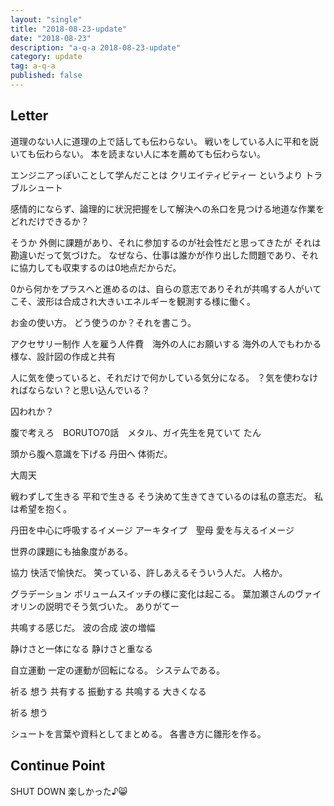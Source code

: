 ```yaml
---
layout: "single"
title: "2018-08-23-update"
date: "2018-08-23"
description: "a-q-a 2018-08-23-update"
category: update
tag: a-q-a
published: false
---
```


## Letter
道理のない人に道理の上で話しても伝わらない。
戦いをしている人に平和を説いても伝わらない。
本を読まない人に本を薦めても伝わらない。

エンジニアっぽいことして学んだことは
クリエイティビティー
というより
トラブルシュート

感情的にならず、論理的に状況把握をして解決への糸口を見つける地道な作業をどれだけできるか？

そうか
外側に課題があり、それに参加するのが社会性だと思ってきたが
それは勘違いだって気づけた。
なぜなら、仕事は誰かが作り出した問題であり、それに協力しても収束するのは0地点だからだ。

0から何かをプラスへと進めるのは、自らの意志でありそれが共鳴する人がいてこそ、波形は合成され大きいエネルギーを観測する様に働く。

お金の使い方。
どう使うのか？それを書こう。

アクセサリー制作
人を雇う人件費　海外の人にお願いする
海外の人でもわかる様な、設計図の作成と共有

人に気を使っていると、それだけで何かしている気分になる。
？気を使わなければならない？と思い込んでいる？

囚われか？

腹で考えろ　BORUTO70話　メタル、ガイ先生を見ていて
たん

頭から腹へ意識を下げる
丹田へ
体術だ。

大周天

戦わずして生きる
平和で生きる
そう決めて生きてきているのは私の意志だ。
私は希望を抱く。

丹田を中心に呼吸するイメージ
アーキタイプ　聖母
愛を与えるイメージ

世界の課題にも抽象度がある。

協力
快活で愉快だ。
笑っている、許しあえるそういう人だ。
人格か。

グラデーション
ボリュームスイッチの様に変化は起こる。
葉加瀬さんのヴァイオリンの説明でそう気づいた。
ありがてー

共鳴する感じだ。
波の合成
波の増幅

静けさと一体になる
静けさと重なる

自立運動
一定の運動が回転になる。
システムである。

祈る
想う
共有する
振動する
共鳴する
大きくなる

祈る
想う

シュートを言葉や資料としてまとめる。
各書き方に雛形を作る。


## Continue Point

SHUT DOWN
楽しかった♪:smile_cat:
